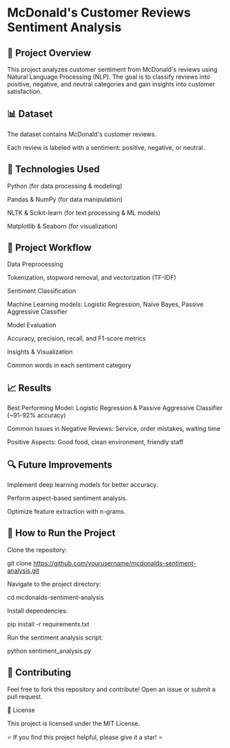 # McDonald's Customer Reviews Sentiment Analysis

## 📌 Project Overview

This project analyzes customer sentiment from McDonald's reviews using Natural Language Processing (NLP). The goal is to classify reviews into positive, negative, and neutral categories and gain insights into customer satisfaction.

## 📊 Dataset

The dataset contains McDonald's customer reviews.

Each review is labeled with a sentiment: positive, negative, or neutral.

## 🔧 Technologies Used

Python (for data processing & modeling)

Pandas & NumPy (for data manipulation)

NLTK & Scikit-learn (for text processing & ML models)

Matplotlib & Seaborn (for visualization)

## 🚀 Project Workflow

Data Preprocessing

Tokenization, stopword removal, and vectorization (TF-IDF)

Sentiment Classification

Machine Learning models: Logistic Regression, Naïve Bayes, Passive Aggressive Classifier

Model Evaluation

Accuracy, precision, recall, and F1-score metrics

Insights & Visualization

Common words in each sentiment category

## 📈 Results

Best Performing Model: Logistic Regression & Passive Aggressive Classifier (~91-92% accuracy)

Common Issues in Negative Reviews: Service, order mistakes, waiting time

Positive Aspects: Good food, clean environment, friendly staff

## 🔍 Future Improvements

Implement deep learning models for better accuracy.

Perform aspect-based sentiment analysis.

Optimize feature extraction with n-grams.

## 📂 How to Run the Project

Clone the repository:<br>

git clone https://github.com/yourusername/mcdonalds-sentiment-analysis.git

Navigate to the project directory:<br>

cd mcdonalds-sentiment-analysis

Install dependencies:<br>

pip install -r requirements.txt

Run the sentiment analysis script:<br>

python sentiment_analysis.py

## 🤝 Contributing

Feel free to fork this repository and contribute! Open an issue or submit a pull request.

📜 License

This project is licensed under the MIT License.

⭐ If you find this project helpful, please give it a star! ⭐

